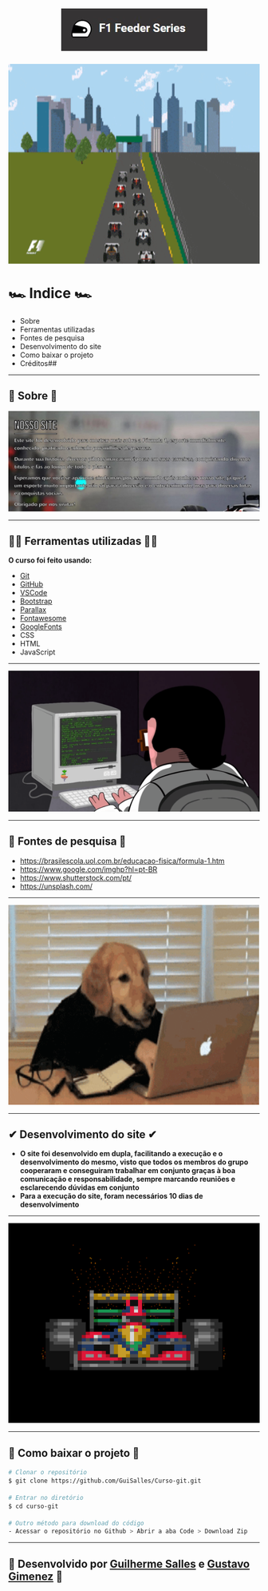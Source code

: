 <h1 align="center">
<img src="img/logoreadme.jpg">
</h1>
<img src="img/corridagif.gif" align="center" width=800 height=400>
<h1 align="center">
</h1>

# 🏎 Indice 🏎

- Sobre
- Ferramentas utilizadas
- Fontes de pesquisa
- Desenvolvimento do site
- Como baixar o projeto
- Créditos##

---

## 🔎 Sobre 🔎

<img src="img/pp.jpg">

---

## 👩‍💻 Ferramentas utilizadas 👩‍💻

**O curso foi feito usando:**

- [Git](https://git-scm.com/)
- [GitHub](https://github.com)
- [VSCode](https://code.visualstudio.com/)
- [Bootstrap](https://getbootstrap.com.br/)
- [Parallax](https://pixelcog.github.io/parallax.js/)
- [Fontawesome](https://fontawesome.com/v5.15/icons?d=gallery&p=2)
- [GoogleFonts](https://fonts.google.com/)
- CSS
- HTML
- JavaScript

---

<img src="img/gif.gif">

---

## 📰 Fontes de pesquisa 📰

- https://brasilescola.uol.com.br/educacao-fisica/formula-1.htm
- https://www.google.com/imghp?hl=pt-BR
- https://www.shutterstock.com/pt/
- https://unsplash.com/

---

<img src="img/pesquisando.gif" width=800 height=400>

---

## ✔ Desenvolvimento do site ✔

- **O site foi desenvolvido em dupla, facilitando a execução e o desenvolvimento do mesmo, visto que todos os membros do grupo cooperaram e conseguiram trabalhar em conjunto graças à boa comunicação e responsabilidade, sempre marcando reuniões e esclarecendo dúvidas em conjunto**
- **Para a execução do site, foram necessários 10 dias de desenvolvimento**

---

<img src="img/carrogif.gif" width=800 height=400>

---

## 📩 Como baixar o projeto 📩

```bash
# Clonar o repositório
$ git clone https://github.com/GuiSalles/Curso-git.git

# Entrar no diretório
$ cd curso-git

# Outro método para download do código
- Acessar o repositório no Github > Abrir a aba Code > Download Zip
```

---

## 🧵 Desenvolvido por **[Guilherme Salles](https://www.instagram.com/gui__salles/)** e **[Gustavo Gimenez](https://www.instagram.com/ggimenezt/)** 🧵
